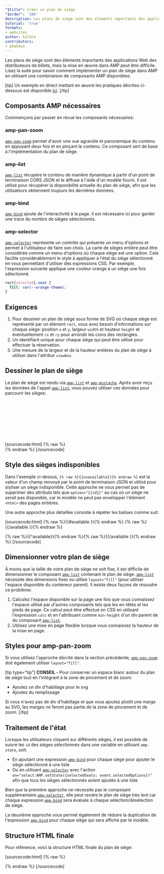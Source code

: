 ```yaml
---
"$title": Créer un plan de siège
"$order": '104'
description: Les plans de siège sont des éléments importants des applications Web de distributeurs de billets, mais la mise en œuvre dans AMP peut être difficile. Lisez la suite pour savoir comment implémenter un plan de siège dans AMP en
tutorial: 'true'
formats:
- websites
author: kul3r4
contributors:
- pbakaus
---
```


Les plans de siège sont des éléments importants des applications Web des distributeurs de billets, mais la mise en œuvre dans AMP peut être difficile. Lisez la suite pour savoir comment implémenter un plan de siège dans AMP en utilisant une combinaison de composants AMP disponibles.

[tip] Un exemple en direct mettant en œuvre les pratiques décrites ci-dessous est disponible [ici](../../../documentation/examples/documentation/SeatMap.html). [/tip]

## Composants AMP nécessaires

Commençons par passer en revue les composants nécessaires:

### amp-pan-zoom

[`amp-pan-zoom`](../../../documentation/components/reference/amp-pan-zoom.md) permet d'avoir une vue agrandie et panoramique du contenu en appuyant deux fois et en pinçant le contenu. Ce composant sert de base à l'implémentation du plan de siège.

### amp-list

[`amp-list`](../../../documentation/components/reference/amp-list.md) récupère le contenu de manière dynamique à partir d'un point de terminaison CORS JSON et le diffuse à l'aide d'un modèle fourni. Il est utilisé pour récupérer la disponibilité actuelle du plan de siège, afin que les utilisateurs obtiennent toujours les dernières données.

### amp-bind

[`amp-bind`](../../../documentation/components/reference/amp-bind.md) ajoute de l'interactivité à la page. Il est nécessaire ici pour garder une trace du nombre de sièges sélectionnés.

### amp-selector

[`amp-selector`](../../../documentation/components/reference/amp-selector.md) représente un contrôle qui présente un menu d'options et permet à l'utilisateur de faire son choix. La carte de sièges entière peut être considérée comme un menu d'options où chaque siège est une option. Cela facilite considérablement le style à appliquer à l'état du siège sélectionné en vous permettant d'utiliser des expressions CSS. Par exemple, l'expression suivante applique une couleur orange à un siège une fois sélectionné.

```css
rect[selected].seat {
  fill: var(--orange-theme);
}
```

## Exigences

1. Pour dessiner un plan de siège sous forme de SVG où chaque siège est représenté par un élément `rect`, vous avez besoin d'informations sur chaque siège: position `x` et `y`, largeur `width` et hauteur `height` et éventuellement `rx` et `ry` pour arrondir les coins des rectangles.
2. Un identifiant unique pour chaque siège qui peut être utilisé pour effectuer la réservation.
3. Une mesure de la largeur et de la hauteur entières du plan de siège à utiliser dans l'attribut `viewbox`.

## Dessiner le plan de siège

Le plan de siège est rendu via [`amp-list`](../../../documentation/components/reference/amp-list.md) et [`amp-mustache`](../../../documentation/components/reference/amp-mustache.md). Après avoir reçu les données de l'appel [`amp-list`](../../../documentation/components/reference/amp-list.md), vous pouvez utiliser ces données pour parcourir les sièges:

[sourcecode:html]
{% raw %}<svg preserveAspectRatio="xMidYMin slice" viewBox="0 0 {{width}} {{height}}">
{{#seats}}
<rect option="{{id}}" role="button" tabindex="0" class="seat {{unavailable}}" x="{{x}}" y="{{y}}" width="{{width}}" height="{{height}}" rx="{{rx}}" ry="{{ry}}"/>
{{/seats}}
</svg>{% endraw %}
[/sourcecode]

## Style des sièges indisponibles

Dans l'exemple ci-dessus, `{% raw %}{{unavailable}}{% endraw %}` est la valeur d'un champ renvoyé par le point de terminaison JSON et utilisé pour styliser un siège indisponible. Cette approche ne vous permet pas de supprimer des attributs tels que `option="{{id}}"` au cas où un siège ne serait pas disponible, car le modèle ne peut pas envelopper l'élément `<html>` des pages entières.

Une autre approche plus détaillée consiste à répéter les balises comme suit:

[sourcecode:html]
{% raw %}{{#available }}{% endraw %}
<rect option="{{id}}" role="button" tabindex="0" class="seat" x="{{x}}" y="{{y}}" width="{{width}}" height="{{height}}" rx="{{rx}}" ry="{{ry}}"/>{% raw %}{{/available }}{% endraw %}

{% raw %}{{^available}}{% endraw %}<rect role="button" tabindex="0" class="seat unavailable" x="{{x}}" y="{{y}}" width="{{width}}" height="{{height}}" rx="{{rx}}" ry="{{ry}}"/>{% raw %}{{/available }}{% endraw %}
[/sourcecode]

## Dimensionner votre plan de siège

À moins que la taille de votre plan de siège ne soit fixe, il est difficile de dimensionner le composant [`amp-list`](../../../documentation/components/reference/amp-list.md) contenant le plan de siège. [`amp-list`](../../../documentation/components/reference/amp-list.md) nécessite des dimensions fixes ou utilise `layout="fill"` (pour utiliser l'espace disponible du conteneur parent). Il existe deux façons de résoudre ce problème:

1. Calculez l'espace disponible sur la page une fois que vous connaissez l'espace utilisé par d'autres composants tels que les en-têtes et les pieds de page. Ce calcul peut être effectué en CSS en utilisant l'expression `calc` et en l'attribuant comme `min-height` d'un div parent de du composant [`amp-list`](../../../documentation/components/reference/amp-list.md).
2. Utilisez une mise en page flexible lorsque vous connaissez la hauteur de la mise en page.

## Styles pour amp-pan-zoom

Si vous utilisez l'approche décrite dans la section précédente, [`amp-pan-zoom`](../../../documentation/components/reference/amp-pan-zoom.md) doit également utiliser `layout="fill"`.

[tip type="tip"] **CONSEIL -** Pour conserver un espace blanc autour du plan de siège tout en l'intégrant à la zone de pincement et de zoom:

- Ajoutez un div d'habillage pour le svg
- Ajoutez du remplissage

Si vous n'avez pas de div d'habillage et que vous ajoutez plutôt une marge au SVG, les marges ne feront pas partie de la zone de pincement et de zoom. [/tip]

## Traitement de l'état

Lorsque les utilisateurs cliquent sur différents sièges, il est possible de suivre les `id` des sièges sélectionnés dans une variable en utilisant `amp-state`, soit:

- En ajoutant une expression [`amp-bind`](../../../documentation/components/reference/amp-bind.md) pour chaque siège pour ajouter le siège sélectionné à une liste
- Ou en utilisant [`amp-selector`](../../../documentation/components/reference/amp-selector.md) avec l'action `on="select:AMP.setState({selectedSeats: event.selectedOptions})"` afin que tous les sièges sélectionnés soient ajoutés à une liste

Bien que la première approche ne nécessite pas le composant supplémentaire [`amp-selector`](../../../documentation/components/reference/amp-selector.md), elle peut rendre le plan de siège très lent car chaque expression [`amp-bind`](../../../documentation/components/reference/amp-bind.md) sera évaluée à chaque sélection/désélection de siège.

La deuxième approche vous permet également de réduire la duplication de l'expression [`amp-bind`](../../../documentation/components/reference/amp-bind.md) pour chaque siège qui sera affiché par le modèle.

## Structure HTML finale

Pour référence, voici la structure HTML finale du plan de siège:

[sourcecode:html]
{% raw %}<div class="seatmap-container">
  <amp-list layout="fill" src="/json/seats.json" binding="no" items="." single-item noloading>
    <template type="amp-mustache">
      <amp-pan-zoom layout="fill" class="seatmap">
        <amp-selector multiple on="select:AMP.setState({
          selectedSeats: event.selectedOptions
        })" layout="fill">
          <div class="svg-container">
            <svg preserveAspectRatio="xMidYMin slice" viewBox="0 0 {{width}} {{height}}">
            {{#seats}}
              <rect option="{{id}}" role="button"
               tabindex="0" class="seat {{unavailable}}"
              x="{{x}}" y="{{y}}"
              width="{{width}}" height="{{height}}"
              rx="{{rx}}" ry="{{ry}}"/>
            {{/seats}}
            </svg>
          </div>
        </amp-selector>
      </amp-pan-zoom>
    </template>
  </amp-list>
</div>{% endraw %}
[/sourcecode]
